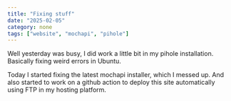 ```yaml
---
title: "Fixing stuff"
date: "2025-02-05"
category: none
tags: ["website", "mochapi", "pihole"]
---
```


Well yesterday was busy, I did work a little bit in my pihole
installation. Basically fixing weird errors in Ubuntu.

Today I started fixing the latest mochapi installer, which I 
messed up. And also started to work on a github action to 
deploy this site automatically using FTP in my hosting
platform.